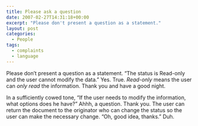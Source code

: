 ```yaml
---
title: Please ask a question
date: 2007-02-27T14:31:18+00:00
excerpt: "Please don't present a question as a statement."
layout: post
categories:
  - People
tags:
  - complaints
  - language
---
```


Please don&#8217;t present a question as a statement. &#8220;The status is Read-only and the user cannot modify the data.&#8221; Yes. True. _Read-only_ means the user can _only read_ the information. Thank you and have a good night.

In a sufficiently cowed tone, &#8220;If the user needs to modify the information, what options does he have?&#8221; Ahhh, a question. Thank you. The user can return the document to the originator who can change the status so the user can make the necessary change. &#8220;Oh, good idea, thanks.&#8221; Duh.
